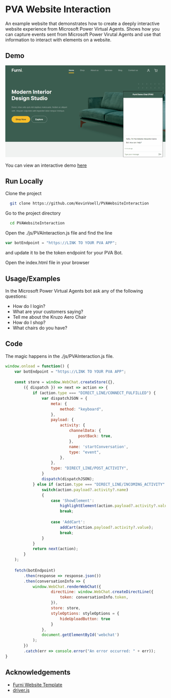 
# PVA Website Interaction

An example website that demonstrates how to create a deeply interactive website experience from Microsoft Power Virtual Agents.  Shows how you can capture events sent from Microsoft Power Virutal Agents and use that information to interact with elements on a website.


## Demo

![Demo](./Animation.gif)

You can view an interactive demo [here](https://static.functionprologue.com/Examples/PVA/WebsiteControl/)


## Run Locally

Clone the project

```bash
  git clone https://github.com/KevinVoell/PVAWebsiteInteraction
```

Go to the project directory

```bash
  cd PVAWebsiteInteraction
```

Open the ./js/PVAInteraction.js file and find the line

```javascript
var botEndpoint = "https://LINK TO YOUR PVA APP";
```

and update it to be the token endpoint for your PVA Bot.

Open the index.html file in your browser



## Usage/Examples

In the Microsoft Power Virtual Agents bot ask any of the following questions:
- How do I login?
- What are your customers saying?
- Tell me about the Kruzo Aero Chair
- How do I shop?
- What chairs do you have?

## Code

The magic happens in the ./js/PVAInteraction.js file.

```javascript
window.onload = function() {
    var botEndpoint = "https://LINK TO YOUR PVA APP";

    const store = window.WebChat.createStore({},
        ({ dispatch }) => next => action => {
            if (action.type === "DIRECT_LINE/CONNECT_FULFILLED") {
                var dispatchJSON = {
                    meta: {
                        method: "keyboard",
                    },
                    payload: {
                        activity: {
                            channelData: {
                                postBack: true,
                            },
                            name: 'startConversation',
                            type: "event",
                        },
                    },
                    type: "DIRECT_LINE/POST_ACTIVITY",
                }
                dispatch(dispatchJSON);
            } else if (action.type === "DIRECT_LINE/INCOMING_ACTIVITY" && action.payload?.activity?.type === "event") {
                switch(action.payload?.activity?.name)
                {
                    case 'ShowElement':
                        highlightElement(action.payload?.activity?.value);
                        break;

                    case 'AddCart':
                        addCart(action.payload?.activity?.value);
                        break;
                }
            }
            return next(action);
        }
    );

    fetch(botEndpoint)
        .then(response => response.json())
        .then(conversationInfo => {
            window.WebChat.renderWebChat({
                    directLine: window.WebChat.createDirectLine({
                        token: conversationInfo.token,
                    }),
                    store: store,
                    styleOptions: styleOptions = {
                        hideUploadButton: true
                    }
                },
                document.getElementById('webchat')
            );
        })
        .catch(err => console.error("An error occurred: " + err));
}
```

## Acknowledgements

 - [Furni Website Template](https://themewagon.github.io/furni/)
 - [driver.js](https://driverjs.com)
